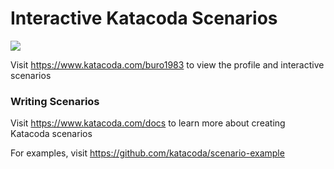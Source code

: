 # Interactive Katacoda Scenarios

[![](http://shields.katacoda.com/katacoda/buro1983/count.svg)](https://www.katacoda.com/buro1983 "Get your profile on Katacoda.com")

Visit https://www.katacoda.com/buro1983 to view the profile and interactive scenarios

### Writing Scenarios
Visit https://www.katacoda.com/docs to learn more about creating Katacoda scenarios

For examples, visit https://github.com/katacoda/scenario-example
